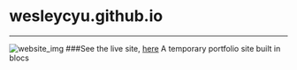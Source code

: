 # wesleycyu.github.io
---
![website_img](https://d1pgqke3goo8l6.cloudfront.net/Z3gEelLbTTisq89S76Wl_Screen%20Shot%202015-08-25%20at%202.17.14%20PM.png)
###See the live site, [here](http://www.wesleycyu.com/) 
A temporary portfolio site built in blocs
